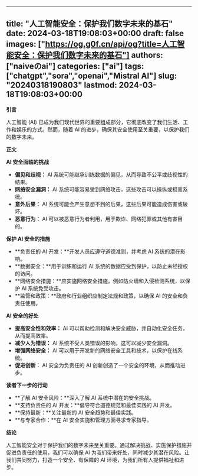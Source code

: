 
---
title: "人工智能安全：保护我们数字未来的基石"
date: 2024-03-18T19:08:03+00:00
draft: false
images: ["https://og.g0f.cn/api/og?title=人工智能安全：保护我们数字未来的基石"]
authors: ["naiveのai"]
categories: ["ai"]
tags: ["chatgpt","sora","openai","Mistral AI"]
slug: "20240318190803"
lastmod: 2024-03-18T19:08:03+00:00
---
**引言**

人工智能 (AI) 已成为我们现代世界的重要组成部分，它彻底改变了我们生活、工作和娱乐的方式。然而，随着 AI 的进步，确保其安全使用至关重要，以保护我们的数字未来。

**正文**

**AI 安全面临的挑战**

* **偏见和歧视：** AI 系统可能继承训练数据的偏见，从而导致不公平或歧视性的结果。
* **网络安全漏洞：** AI 系统可能容易受到网络攻击，这些攻击可以操纵或损害系统。
* **意外后果：** AI 系统可能会产生意想不到的后果，这些后果可能造成伤害或破坏。
* **恶意行为：** AI 可以被恶意行为者利用，用于欺诈、网络犯罪或其他有害目的。

**保护 AI 安全的措施**

* **负责任的 AI 开发：**开发人员应遵守道德准则，并考虑 AI 系统的潜在影响。
* **数据安全：**用于训练和运行 AI 系统的数据应受到保护，以防止未经授权的访问。
* **网络安全措施：**应实施网络安全措施，例如防火墙和入侵检测系统，以保护 AI 系统免受攻击。
* **监管和政策：**政府和行业组织应制定法规和政策，以确保 AI 的安全和负责任使用。

**AI 安全的好处**

* **提高安全性和效率：** AI 可以帮助检测和解决安全威胁，并自动化安全任务，从而提高效率。
* **减少人为错误：** AI 系统不受人类错误的影响，这可以减少安全漏洞。
* **增强网络安全：** AI 可以用于开发新的网络安全工具和技术，以保护在线系统。
* **促进创新：** AI 安全为负责任的 AI 创新创造了一个安全的环境，从而推动进步。

**读者下一步的行动**

* **了解 AI 安全风险：**深入了解 AI 系统中潜在的安全挑战。
* **支持负责任的 AI 开发：**倡导符合道德规范和最佳实践的 AI 开发。
* **保持最新：**关注最新的 AI 安全趋势和最佳实践。
* **与专家合作：**在 AI 安全实施和管理方面寻求专家指导。

**结论**

人工智能安全对于保护我们的数字未来至关重要。通过解决挑战、实施保护措施并促进负责任的使用，我们可以确保 AI 为我们带来好处，同时减少其潜在风险。让我们共同努力，打造一个安全、有保障的 AI 环境，为我们所有人提供福祉和进步。